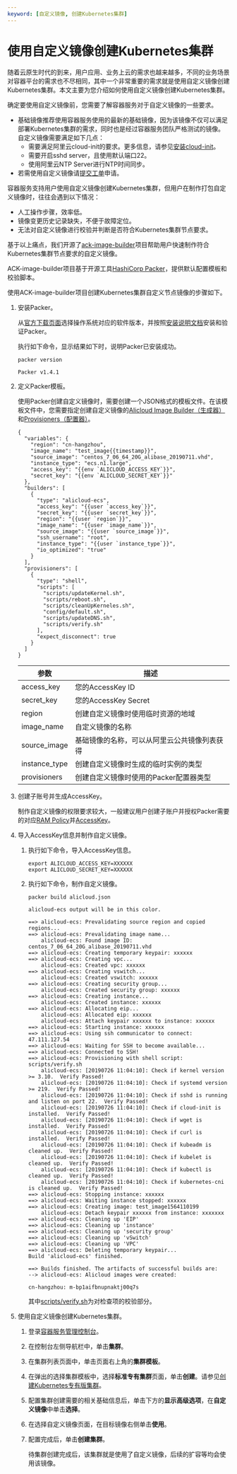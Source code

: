 ```yaml
---
keyword: [自定义镜像, 创建Kubernetes集群]
---
```


# 使用自定义镜像创建Kubernetes集群

随着云原生时代的到来，用户应用、业务上云的需求也越来越多，不同的业务场景对容器平台的需求也不尽相同，其中一个非常重要的需求就是使用自定义镜像创建Kubernetes集群。本文主要为您介绍如何使用自定义镜像创建Kubernetes集群。

确定要使用自定义镜像前，您需要了解容器服务对于自定义镜像的一些要求。

-   基础镜像推荐使用容器服务使用的最新的基础镜像，因为该镜像不仅可以满足部署Kubernetes集群的需求，同时也是经过容器服务团队严格测试的镜像。自定义镜像需要满足如下几点：
    -   需要满足阿里云cloud-init的要求。更多信息，请参见[安装cloud-init](/cn.zh-CN/镜像/自定义镜像/导入镜像/安装cloud-init.md)。
    -   需要开启sshd server，且使用默认端口22。
    -   使用阿里云NTP Server进行NTP时间同步。
-   若需使用自定义镜像请[提交工单](https://selfservice.console.aliyun.com/ticket/createIndex)申请。

容器服务支持用户使用自定义镜像创建Kubernetes集群，但用户在制作打包自定义镜像时，往往会遇到以下情况：

-   人工操作步骤，效率低。
-   镜像变更历史记录缺失，不便于故障定位。
-   无法对自定义镜像进行校验并判断是否符合Kubernetes集群节点要求。

基于以上痛点，我们开源了[ack-image-builder](https://github.com/AliyunContainerService/ack-image-builder)项目帮助用户快速制作符合Kubernetes集群节点要求的自定义镜像。

ACK-image-builder项目基于开源工具[HashiCorp Packer](https://www.packer.io/)，提供默认配置模板和校验脚本。

使用ACK-image-builder项目创建Kubernetes集群自定义节点镜像的步骤如下。

1.  安装Packer。

    从[官方下载页面](https://www.packer.io/downloads.html)选择操作系统对应的软件版本，并按照[安装说明文档](https://www.packer.io/intro/getting-started/install.html)安装和验证Packer。

    执行如下命令，显示结果如下时，说明Packer已安装成功。

    ```
    packer version
    ```

    ```
    Packer v1.4.1
    ```

2.  定义Packer模板。

    使用Packer创建自定义镜像时，需要创建一个JSON格式的模板文件。在该模板文件中，您需要指定创建自定义镜像的[Alicloud Image Builder（生成器）](https://www.packer.io/docs/builders/alicloud-ecs.html)和[Provisioners（配置器）](https://www.packer.io/docs/provisioners/index.html)。

    ```
    {
      "variables": {
        "region": "cn-hangzhou",
        "image_name": "test_image{{timestamp}}",
        "source_image": "centos_7_06_64_20G_alibase_20190711.vhd",
        "instance_type": "ecs.n1.large",
        "access_key": "{{env `ALICLOUD_ACCESS_KEY`}}",
        "secret_key": "{{env `ALICLOUD_SECRET_KEY`}}"
      },
      "builders": [
        {
          "type": "alicloud-ecs",
          "access_key": "{{user `access_key`}}",
          "secret_key": "{{user `secret_key`}}",
          "region": "{{user `region`}}",
          "image_name": "{{user `image_name`}}",
          "source_image": "{{user `source_image`}}",
          "ssh_username": "root",
          "instance_type": "{{user `instance_type`}}",
          "io_optimized": "true"
        }
      ],
      "provisioners": [
        {
          "type": "shell",
          "scripts": [
            "scripts/updateKernel.sh",
            "scripts/reboot.sh",
            "scripts/cleanUpKerneles.sh",
            "config/default.sh",
            "scripts/updateDNS.sh",
            "scripts/verify.sh"
          ],
          "expect_disconnect": true
        }
      ]
    }
    ```

    |参数|描述|
    |--|--|
    |access\_key|您的AccessKey ID|
    |secret\_key|您的AccessKey Secret|
    |region|创建自定义镜像时使用临时资源的地域|
    |image\_name|自定义镜像的名称|
    |source\_image|基础镜像的名称，可以从阿里云公共镜像列表获得|
    |instance\_type|创建自定义镜像时生成的临时实例的类型|
    |provisioners|创建自定义镜像时使用的Packer配置器类型|

3.  创建子账号并生成AccessKey。

    制作自定义镜像的权限要求较大，一般建议用户创建子账户并授权Packer需要的对应[RAM Policy](https://github.com/AliyunContainerService/ack-image-builder)并[AccessKey]()。

4.  导入AccessKey信息并制作自定义镜像。

    1.  执行如下命令，导入AccessKey信息。

        ```
        export ALICLOUD_ACCESS_KEY=XXXXXX
        export ALICLOUD_SECRET_KEY=XXXXXX
        ```

    2.  执行如下命令，制作自定义镜像。

        ```
        packer build alicloud.json
        ```

        ```
        alicloud-ecs output will be in this color.
        
        ==> alicloud-ecs: Prevalidating source region and copied regions...
        ==> alicloud-ecs: Prevalidating image name...
            alicloud-ecs: Found image ID: centos_7_06_64_20G_alibase_20190711.vhd
        ==> alicloud-ecs: Creating temporary keypair: xxxxxx
        ==> alicloud-ecs: Creating vpc...
            alicloud-ecs: Created vpc: xxxxxx
        ==> alicloud-ecs: Creating vswitch...
            alicloud-ecs: Created vswitch: xxxxxx
        ==> alicloud-ecs: Creating security group...
            alicloud-ecs: Created security group: xxxxxx
        ==> alicloud-ecs: Creating instance...
            alicloud-ecs: Created instance: xxxxxx
        ==> alicloud-ecs: Allocating eip...
            alicloud-ecs: Allocated eip: xxxxxx
            alicloud-ecs: Attach keypair xxxxxx to instance: xxxxxx
        ==> alicloud-ecs: Starting instance: xxxxxx
        ==> alicloud-ecs: Using ssh communicator to connect: 47.111.127.54
        ==> alicloud-ecs: Waiting for SSH to become available...
        ==> alicloud-ecs: Connected to SSH!
        ==> alicloud-ecs: Provisioning with shell script: scripts/verify.sh
            alicloud-ecs: [20190726 11:04:10]: Check if kernel version >= 3.10.  Verify Passed!
            alicloud-ecs: [20190726 11:04:10]: Check if systemd version >= 219.  Verify Passed!
            alicloud-ecs: [20190726 11:04:10]: Check if sshd is running and listen on port 22.  Verify Passed!
            alicloud-ecs: [20190726 11:04:10]: Check if cloud-init is installed.  Verify Passed!
            alicloud-ecs: [20190726 11:04:10]: Check if wget is installed.  Verify Passed!
            alicloud-ecs: [20190726 11:04:10]: Check if curl is installed.  Verify Passed!
            alicloud-ecs: [20190726 11:04:10]: Check if kubeadm is cleaned up.  Verify Passed!
            alicloud-ecs: [20190726 11:04:10]: Check if kubelet is cleaned up.  Verify Passed!
            alicloud-ecs: [20190726 11:04:10]: Check if kubectl is cleaned up.  Verify Passed!
            alicloud-ecs: [20190726 11:04:10]: Check if kubernetes-cni is cleaned up.  Verify Passed!
        ==> alicloud-ecs: Stopping instance: xxxxxx
        ==> alicloud-ecs: Waiting instance stopped: xxxxxx
        ==> alicloud-ecs: Creating image: test_image1564110199
            alicloud-ecs: Detach keypair xxxxxx from instance: xxxxxxx
        ==> alicloud-ecs: Cleaning up 'EIP'
        ==> alicloud-ecs: Cleaning up 'instance'
        ==> alicloud-ecs: Cleaning up 'security group'
        ==> alicloud-ecs: Cleaning up 'vSwitch'
        ==> alicloud-ecs: Cleaning up 'VPC'
        ==> alicloud-ecs: Deleting temporary keypair...
        Build 'alicloud-ecs' finished.
        
        ==> Builds finished. The artifacts of successful builds are:
        --> alicloud-ecs: Alicloud images were created:
        
        cn-hangzhou: m-bp1aifbnupnaktj00q7s
        ```

        其中[scripts/verify.sh](https://github.com/AliyunContainerService/ack-image-builder/blob/master/scripts/verify.sh)为对检查项的校验部分。

5.  使用自定义镜像创建Kubernetes集群。

    1.  登录[容器服务管理控制台](https://cs.console.aliyun.com)。

    2.  在控制台左侧导航栏中，单击**集群**。

    3.  在集群列表页面中，单击页面右上角的**集群模板**。

    4.  在弹出的选择集群模板中，选择**标准专有集群**页面，单击**创建**。请参见[创建Kubernetes专有版集群](/cn.zh-CN/Kubernetes集群用户指南/集群/创建集群/创建Kubernetes专有版集群.md)。

    5.  配置集群创建需要的相关基础信息后，单击下方的**显示高级选项**，在**自定义镜像**中单击**选择**。

    6.  在选择自定义镜像页面，在目标镜像右侧单击**使用**。

    7.  配置完成后，单击**创建集群**。

        待集群创建完成后，该集群就是使用了自定义镜像，后续的扩容等均会使用该镜像。


